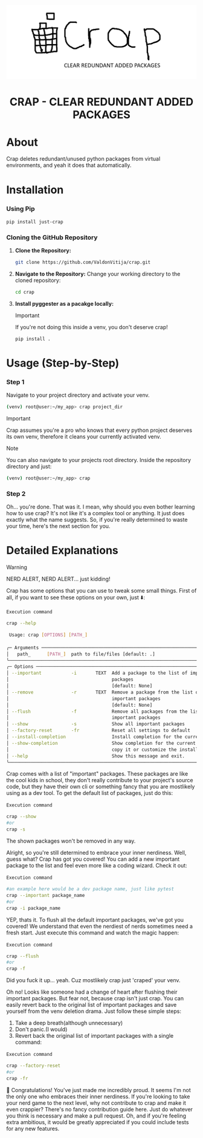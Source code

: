 <p align="center">
    <img alt="Alacritty Logo" src="CRAP_LOGO_.png">
</p>

<h1 align="center">CRAP - CLEAR REDUNDANT ADDED PACKAGES</h1>


# About

Crap deletes redundant/unused python packages from virtual environments, and yeah it does that automatically.

# Installation

 ### Using Pip

  ```bash
  pip install just-crap
  ```

 ### Cloning the GitHub Repository

  1. **Clone the Repository:**

      ```bash
      git clone https://github.com/ValdonVitija/crap.git
      ```
  2. **Navigate to the Repository:** Change your working directory to the cloned repository:

      ```bash
      cd crap
      ```
  3. **Install pyggester as a pacakge locally:** 
        > [!IMPORTANT]
        > If you're not doing this inside a venv, you don't deserve crap!
    
        ```bash
        pip install .
        ```

# Usage (Step-by-Step)


### Step 1 
Navigate to your project directory and activate your venv.

```bash
(venv) root@user:~/my_app> crap project_dir
```
>[!IMPORTANT]
> Crap assumes you're a pro who knows that every python project deserves its own venv, therefore it cleans your currently activated venv.

>[!NOTE]
> You can also navigate to your projects root directory. Inside the repository directory and just:

```bash
(venv) root@user:~/my_app> crap

```
### Step 2

Oh... you're done. That was it. I mean, why should you even bother learning how to use crap? It's not like it's a complex tool or anything. It just does exactly what the name suggests. So, if you're really determined to waste your time, here's the next section for you.


# Detailed Explanations

> [!WARNING]
> NERD ALERT, NERD ALERT... just kidding!


Crap has some options that you can use to tweak some small things. First of all, if you want to see these options on your own, just ⬇️:

`Execution command`
```bash
crap --help
```

```bash
 Usage: crap [OPTIONS] [PATH_]

╭─ Arguments ────────────────────────────────────────────────────────────────────╮
│   path_      [PATH_]  path to file/files [default: .]                          │
╰────────────────────────────────────────────────────────────────────────────────╯
╭─ Options ──────────────────────────────────────────────────────────────────────╮
│ --important           -i       TEXT  Add a package to the list of important    │
│                                      packages                                  │
│                                      [default: None]                           │
│ --remove              -r       TEXT  Remove a package from the list of         │
│                                      important packages                        │
│                                      [default: None]                           │
│ --flush               -f             Remove all packages from the list of      │
│                                      important packages                        │
│ --show                -s             Show all important packages               │
│ --factory-reset       -fr            Reset all settings to default             │
│ --install-completion                 Install completion for the current shell. │
│ --show-completion                    Show completion for the current shell, to │
│                                      copy it or customize the installation.    │
│ --help                               Show this message and exit.               │
╰────────────────────────────────────────────────────────────────────────────────╯
```

Crap comes with a list of "important" packages. These packages are like the cool kids in school, they don't really contribute to your project's source code, but they have their own cli or something fancy that you are mostlikely using as a dev tool. To get the default list of packages, just do this:

`Execution command`
```bash
crap --show
#or
crap -s
```
The shown packages won't be removed in any way.

Alright, so you're still determined to embrace your inner nerdiness. Well, guess what? Crap has got you covered! You can add a new important package to the list and feel even more like a coding wizard. Check it out:

`Execution command`
```bash
#an example here would be a dev package name, just like pytest
crap --important package_name
#or
crap -i package_name 
```

YEP, thats it.
To flush all the default important packages, we've got you covered! We understand that even the nerdiest of nerds sometimes need a fresh start. Just execute this command and watch the magic happen:

`Execution command`
```bash
crap --flush
#or
crap -f
```

Did you fuck it up... yeah. Cuz mostlikely crap just 'craped' your venv.



Oh no! Looks like someone had a change of heart after flushing their important packages. But fear not, because crap isn't just crap. You can easily revert back to the original list of important packages and save yourself from the venv deletion drama. Just follow these simple steps:

1. Take a deep breath(although unnecessary)
2. Don't panic.(I would)
3. Revert back the original list of important packages with a single command:

`Execution command`
```bash
crap --factory-reset
#or
crap -fr
```


👏 Congratulations! You've just made me incredibly proud. It seems I'm not the only one who embraces their inner nerdiness. If you're looking to take your nerd game to the next level, why not contribute to crap and make it even crappier? There's no fancy contribution guide here. Just do whatever you think is necessary and make a pull request. Oh, and if you're feeling extra ambitious, it would be greatly appreciated if you could include tests for any new features.

